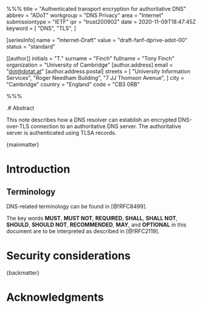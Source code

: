 %%%
title           = "Authenticated transport encryption for authoritative DNS"
abbrev          = "ADoT"
workgroup       = "DNS Privacy"
area            = "Internet"
submissiontype  = "IETF"
ipr             = "trust200902"
date            = 2020-11-09T18:47:45Z
keyword         = [
    "DNS",
    "TLS",
]

[seriesInfo]
name            = "Internet-Draft"
value           = "draft-fanf-dprive-adot-00"
status          = "standard"

[[author]]
initials        = "T."
surname         = "Finch"
fullname        = "Tony Finch"
organization    = "University of Cambridge"
 [author.address]
 email          = "dot@dotat.at"
  [author.address.postal]
  streets       = [
    "University Information Services",
    "Roger Needham Building",
    "7 JJ Thomson Avenue",
  ]
  city          = "Cambridge"
  country       = "England"
  code          = "CB3 0RB"

%%%

.# Abstract

This note describes how a DNS resolver can establish an encrypted
DNS-over-TLS connection to an authoritative DNS server. The
authoritative server is authenticated using TLSA records.


{mainmatter}


# Introduction

## Terminology

DNS-related terminology can be found in [@!RFC8499].

The key words **MUST**, **MUST NOT**, **REQUIRED**, **SHALL**,
**SHALL NOT**, **SHOULD**, **SHOULD NOT**, **RECOMMENDED**, **MAY**,
and **OPTIONAL** in this document are to be interpreted as described in
[@!RFC2119].


# Security considerations


{backmatter}


# Acknowledgments
